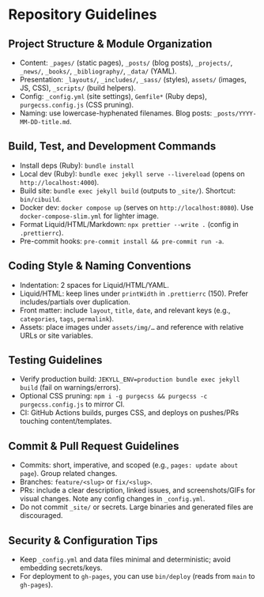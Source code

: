 # Repository Guidelines

## Project Structure & Module Organization
- Content: `_pages/` (static pages), `_posts/` (blog posts), `_projects/`, `_news/`, `_books/`, `_bibliography/`, `_data/` (YAML).
- Presentation: `_layouts/`, `_includes/`, `_sass/` (styles), `assets/` (images, JS, CSS), `_scripts/` (build helpers).
- Config: `_config.yml` (site settings), `Gemfile*` (Ruby deps), `purgecss.config.js` (CSS pruning).
- Naming: use lowercase-hyphenated filenames. Blog posts: `_posts/YYYY-MM-DD-title.md`.

## Build, Test, and Development Commands
- Install deps (Ruby): `bundle install`
- Local dev (Ruby): `bundle exec jekyll serve --livereload` (opens on `http://localhost:4000`).
- Build site: `bundle exec jekyll build` (outputs to `_site/`). Shortcut: `bin/cibuild`.
- Docker dev: `docker compose up` (serves on `http://localhost:8080`). Use `docker-compose-slim.yml` for lighter image.
- Format Liquid/HTML/Markdown: `npx prettier --write .` (config in `.prettierrc`).
- Pre-commit hooks: `pre-commit install && pre-commit run -a`.

## Coding Style & Naming Conventions
- Indentation: 2 spaces for Liquid/HTML/YAML.
- Liquid/HTML: keep lines under `printWidth` in `.prettierrc` (150). Prefer includes/partials over duplication.
- Front matter: include `layout`, `title`, `date`, and relevant keys (e.g., `categories`, `tags`, `permalink`).
- Assets: place images under `assets/img/…` and reference with relative URLs or site variables.

## Testing Guidelines
- Verify production build: `JEKYLL_ENV=production bundle exec jekyll build` (fail on warnings/errors).
- Optional CSS pruning: `npm i -g purgecss && purgecss -c purgecss.config.js` to mirror CI.
- CI: GitHub Actions builds, purges CSS, and deploys on pushes/PRs touching content/templates.

## Commit & Pull Request Guidelines
- Commits: short, imperative, and scoped (e.g., `pages: update about page`). Group related changes.
- Branches: `feature/<slug>` or `fix/<slug>`.
- PRs: include a clear description, linked issues, and screenshots/GIFs for visual changes. Note any config changes in `_config.yml`.
- Do not commit `_site/` or secrets. Large binaries and generated files are discouraged.

## Security & Configuration Tips
- Keep `_config.yml` and data files minimal and deterministic; avoid embedding secrets/keys.
- For deployment to `gh-pages`, you can use `bin/deploy` (reads from `main` to `gh-pages`).
